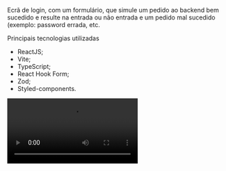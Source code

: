 Ecrã de login, com um formulário, que simule um pedido ao backend bem sucedido e resulte na entrada ou não entrada e um pedido mal sucedido (exemplo: password errada, etc.

Principais tecnologias utilizadas
- ReactJS;
- Vite;
- TypeScript;
- React Hook Form;
- Zod;
- Styled-components.

<video src="https://github.com/BiancaHoffer/ecra-auth/assets/99914904/01d15733-67e9-421b-a1ef-31af36eb065a" /> 
